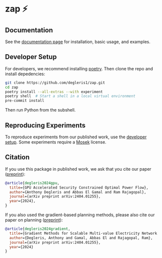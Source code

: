 # zap ⚡


## Documentation

See the [documentation page](https://degleris1.github.io/zap/) for installation, basic usage, and examples.




## Developer Setup

For developers, we recommend installing [poetry](https://python-poetry.org/docs/).
Then clone the repo and install depedencies:

```zsh
git clone https://github.com/degleris1/zap.git
cd zap
poetry install --all-extras --with experiment
poetry shell  # Start a shell in a local virtual environment
pre-commit install
```

Then run Python from the subshell.




## Reproducing Experiments

To reproduce experiments from our published work, use the [developer setup](#developer-setup).
Some experiments require a [Mosek](https://www.mosek.com/) license.




## Citation

If you use this package in published work, we ask that you cite our paper ([preprint](https://arxiv.org/abs/2410.17203)):

```bibtex
@article{degleris2024gpu,
  title={GPU Accelerated Security Constrained Optimal Power Flow},
  author={Anthony Degleris and Abbas El Gamal and Ram Rajagopal},
  journal={arXiv preprint arXiv:2404.01255},
  year={2024},
}
```

If you also used the gradient-based planning methods, please also cite our paper on planning ([preprint](https://arxiv.org/abs/2404.01255)):

```bibtex
@article{degleris2024gradient,
  title={Gradient Methods for Scalable Multi-value Electricity Network Expansion Planning},
  author={Degleris, Anthony and Gamal, Abbas El and Rajagopal, Ram},
  journal={arXiv preprint arXiv:2404.01255},
  year={2024}
}
```
